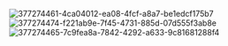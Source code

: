 ![377274461-4ca04012-ea08-4fcf-a8a7-be1edcf175b7](https://github.com/user-attachments/assets/34864584-614a-42b9-8ad8-4b405523953c)
![377274474-f221ab9e-7f45-4731-885d-07d555f3ab8e](https://github.com/user-attachments/assets/208f5215-a835-4ca9-910a-2b6c8d1ed873)
![377274465-7c9fea8a-7842-4292-a633-9c81681288f4](https://github.com/user-attachments/assets/d18b9a66-44f8-4e6e-893e-b73bc89bb071)


